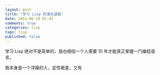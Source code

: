 ```yaml
---
layout: post
title: "学习 Lisp 的漫长道路"
date: 2012-06-10 01:42
comments: true
categories: lisp
tags: lisp
published: false
---
```


学习 Lisp 绝对不是简单的，我也相信一个人需要 10 年才能真正掌握一门编程语言。

我本身是一个浮躁的人，定性极差，又有